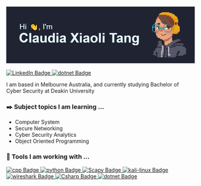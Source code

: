 ![](https://github.com/claudiatang/claudiatang/blob/92b74925c4c0294c84e7877cd360fc0afd2906f5/github_banner.png)
<div id="badges">
  <a href="https://www.linkedin.com/in/claudia-xiaoli-tang/">
    <img src="https://img.shields.io/badge/LinkedIn-blue?style=for-the-badge&logo=linkedin&logoColor=white" alt="LinkedIn Badge"/>
  </a>
  <a href="https://github.com/claudiatang">
    <img src="https://img.shields.io/badge/GitHub-181717.svg?style=for-the-badge&logo=GitHub&logoColor=white" alt="dotnet Badge"/>
  </a>
</div>

<!-- ### Hi! 👋 This is Claudia Xiaoli Tang. -->

I am based in Melbourne Australia, and currently studying Bachelor of Cyber Security at Deakin University

### :black_nib: Subject topics I am learning ...

- Computer System
- Secure Networking
- Cyber Security Analytics
- Object Oriented Programming

### :wrench: Tools I am working with ...

<div id="badges">
  <a href="">
    <img src="https://img.shields.io/badge/C%2B%2B-00599C?style=for-the-badge&logo=c%2B%2B&logoColor=white" alt="cpp Badge"/>
  </a>
  <a href="">
    <img src="https://img.shields.io/badge/python-3776AB?style=for-the-badge&logo=python&logoColor=white" alt="python Badge"/>
  </a>
  <a href="">
    <img src="https://img.shields.io/badge/scapy-43B02A?style=for-the-badge&logo=Scapy&logoColor=white" alt="Scapy Badge"/>
  </a>
  <a href="">
    <img src="https://img.shields.io/badge/Kali%20Linux-557C94.svg?style=for-the-badge&logo=Kali-Linux&logoColor=white" alt="kali-linux Badge"/>
  </a>
  <a href="">
    <img src="https://img.shields.io/badge/Wireshark-1679A7.svg?style=for-the-badge&logo=Wireshark&logoColor=white" alt="wireshark Badge"/>
  </a>
  <a href="">
    <img src="https://img.shields.io/badge/C%23-239120?style=for-the-badge&logo=c-sharp&logoColor=white" alt="Csharp Badge"/>
  </a>
  <a href="">
    <img src="https://img.shields.io/badge/.NET-5C2D91?style=for-the-badge&logo=dotnet&logoColor=white" alt="dotnet Badge"/>
  </a>
</div>

<!--
**claudiatang/claudiatang** is a ✨ _special_ ✨ repository because its `README.md` (this file) appears on your GitHub profile.

Here are some ideas to get you started:

- 👯 I’m looking to collaborate on ...
- 🤔 I’m looking for help with ...
- 💬 Ask me about ...
- 📫 How to reach me: ...
- 😄 Pronouns: ...
- ⚡ Fun fact: ...

### :computer: I am working on ...
  -->
